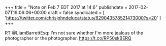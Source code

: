 +++
title = "Note on Feb 7 EDT 2017 at 14:6"
publishdate = 2017-02-07T19:06:06+00:00
draft = false
syndicated = [ 'https://twitter.com/chrisjohndeluca/status/829043578521473000?s=20' ]
+++

RT @LiamBarrettEsq: I'm not sure whether I'm more jealous of the photographer or the photographer. https://t.co/RP50skBERQ

